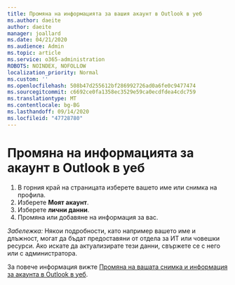```yaml
---
title: Промяна на информацията за вашия акаунт в Outlook в уеб
ms.author: daeite
author: daeite
manager: joallard
ms.date: 04/21/2020
ms.audience: Admin
ms.topic: article
ms.service: o365-administration
ROBOTS: NOINDEX, NOFOLLOW
localization_priority: Normal
ms.custom: ''
ms.openlocfilehash: 508b47d255612bf286992726ad0a6fe0c9477474
ms.sourcegitcommit: c6692ce0fa1358ec3529e59ca0ecdfdea4cdc759
ms.translationtype: MT
ms.contentlocale: bg-BG
ms.lasthandoff: 09/14/2020
ms.locfileid: "47728780"
---
```

# <a name="change-account-information-in-outlook-on-the-web"></a>Промяна на информацията за акаунт в Outlook в уеб

1. В горния край на страницата изберете вашето име или снимка на профила.
1. Изберете **Моят акаунт**.
1. Изберете **лични данни**.
1. Промяна или добавяне на информация за вас.

*Забележка:* Някои подробности, като например вашето име и длъжност, могат да бъдат предоставяни от отдела за ИТ или човешки ресурси. Ако искате да актуализирате тези данни, свържете се с него или с администратора.

За повече информация вижте [Промяна на вашата снимка и информация за акаунта в Outlook в уеб](https://support.office.com/article/b2dbb289-851d-4bed-93c3-3e136f5659ec).